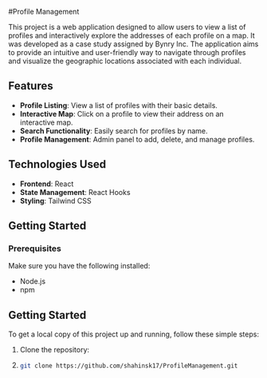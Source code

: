  #Profile Management

This project is a web application designed to allow users to view a list of profiles and interactively explore the addresses of each profile on a map. It was developed as a case study assigned by Bynry Inc. The application aims to provide an intuitive and user-friendly way to navigate through profiles and visualize the geographic locations associated with each individual.

## Features

- **Profile Listing**: View a list of profiles with their basic details.
- **Interactive Map**: Click on a profile to view their address on an interactive map.
- **Search Functionality**: Easily search for profiles by name.
- **Profile Management**: Admin panel to add, delete, and manage profiles.

## Technologies Used

- **Frontend**: React
- **State Management**: React Hooks
- **Styling**: Tailwind CSS
 

## Getting Started

### Prerequisites

Make sure you have the following installed:

- Node.js
- npm

 
## Getting Started

To get a local copy of this project up and running, follow these simple steps:

1. Clone the repository:
2. 
   ```bash
   git clone https://github.com/shahinsk17/ProfileManagement.git
 
